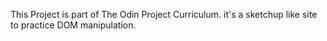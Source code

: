 This Project is part of The Odin Project Curriculum.
it's a sketchup like site to practice DOM manipulation.